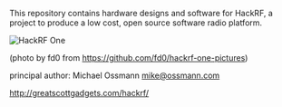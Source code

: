 This repository contains hardware designs and software for HackRF, a project to
produce a low cost, open source software radio platform.

![HackRF One](https://raw.github.com/mossmann/hackrf/master/doc/HackRF-One-fd0.jpg)

(photo by fd0 from https://github.com/fd0/hackrf-one-pictures)

principal author: Michael Ossmann <mike@ossmann.com>

http://greatscottgadgets.com/hackrf/
